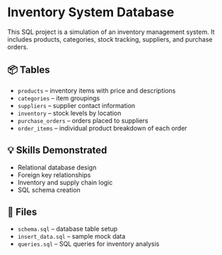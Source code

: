 # Inventory System Database

This SQL project is a simulation of an inventory management system. It includes products, categories, stock tracking, suppliers, and purchase orders.

## 📦 Tables

- `products` – inventory items with price and descriptions
- `categories` – item groupings
- `suppliers` – supplier contact information
- `inventory` – stock levels by location
- `purchase_orders` – orders placed to suppliers
- `order_items` – individual product breakdown of each order

## 💡 Skills Demonstrated

- Relational database design
- Foreign key relationships
- Inventory and supply chain logic
- SQL schema creation

## 📁 Files

- `schema.sql` – database table setup
- `insert_data.sql` – sample mock data
- `queries.sql` – SQL queries for inventory analysis
